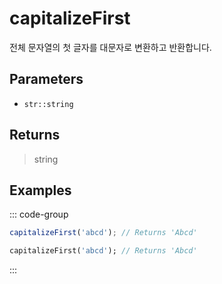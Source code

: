 # capitalizeFirst <Lang dart js />

전체 문자열의 첫 글자를 대문자로 변환하고 반환합니다.

## Parameters

- `str::string`

## Returns

> string

## Examples

::: code-group

```javascript [JavaScript]
capitalizeFirst('abcd'); // Returns 'Abcd'
```

```dart [Dart]
capitalizeFirst('abcd'); // Returns 'Abcd'
```

:::

